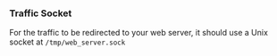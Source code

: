 ### Traffic Socket

For the traffic to be redirected to your web server, it should use a Unix socket at `/tmp/web_server.sock`

